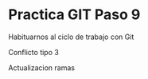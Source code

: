 # Practica GIT Paso 9
 
Habituarnos al ciclo de trabajo con Git

Conflicto tipo 3

Actualizacion ramas



